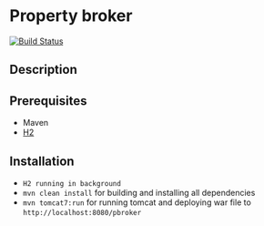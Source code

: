 # Property broker

[![Build Status](https://travis-ci.org/Milan26/property-broker.svg)](https://travis-ci.org/Milan26/property-broker)

## Description

## Prerequisites

 * Maven
 * [H2](http://www.h2database.com/html/main.html)

## Installation
 
 * `H2 running in background`
 * `mvn clean install` for building and installing all dependencies
 * `mvn tomcat7:run` for running tomcat and deploying war file to `http://localhost:8080/pbroker`
